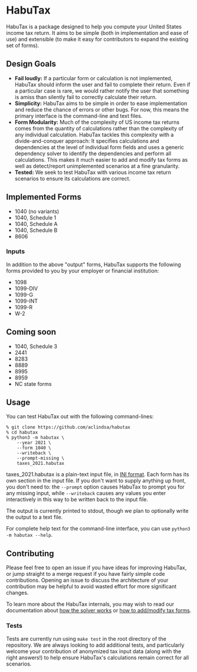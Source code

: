 # HabuTax

HabuTax is a package designed to help you compute your United States income tax
return. It aims to be simple (both in implementation and ease of use) and
extensible (to make it easy for contributors to expand the existing set of
forms).

## Design Goals

* **Fail loudly:** If a particular form or calculation is not implemented,
  HabuTax should inform the user and fail to complete their return. Even if a
  particular case is rare, we would rather notify the user that something is
  amiss than silently fail to correctly calculate their return.
* **Simplicity:** HabuTax aims to be simple in order to ease implementation and
  reduce the chance of errors or other bugs. For now, this means the primary
  interface is the command-line and text files.
* **Form Modularity:** Much of the complexity of US income tax returns comes
  from the quantity of calculations rather than the complexity of any individual
  calculation. HabuTax tackles this complexity with a divide-and-conquer
  approach: It specifies calculations and dependencies at the level of
  individual form fields and uses a generic dependency solver to identify the
  dependencies and perform all calculations. This makes it much easier to add
  and modify tax forms as well as detect/report unimplemented scenarios at a
  fine granularity.
* **Tested:** We seek to test HabuTax with various income tax return scenarios
  to ensure its calculations are correct.

## Implemented Forms

* 1040 (no variants)
* 1040, Schedule 1
* 1040, Schedule A
* 1040, Schedule B
* 8606

### Inputs

In addition to the above "output" forms, HabuTax supports the following forms
provided to you by your employer or financial institution:

* 1098
* 1099-DIV
* 1099-G
* 1099-INT
* 1099-R
* W-2

## Coming soon

* 1040, Schedule 3
* 2441
* 8283
* 8889
* 8995
* 8959
* NC state forms

## Usage

You can test HabuTax out with the following command-lines:

```
% git clone https://github.com/aclindsa/habutax
% cd habutax
% python3 -m habutax \
    --year 2021 \
    --form 1040 \
    --writeback \
    --prompt-missing \
    taxes_2021.habutax
```

taxes_2021.habutax is a plain-text input file, in [INI
format](https://en.wikipedia.org/wiki/INI_file#Format). Each form has its own
section in the input file. If you don't want to supply anything up front, you
don't need to: the `--prompt` option causes HabuTax to prompt you for any
missing input, while `--writeback` causes any values you enter interactively in
this way to be written back to the input file.

The output is currently printed to stdout, though we plan to optionally write
the output to a text file.

For complete help text for the command-line interface, you can use `python3 -m
habutax --help`.

## Contributing

Please feel free to open an issue if you have ideas for improving HabuTax, or
jump straight to a merge request if you have fairly simple code contributions.
Opening an issue to discuss the architecture of your contribution may be helpful
to avoid wasted effort for more significant changes.

To learn more about the HabuTax internals, you may wish to read our
documentation about [how the solver works](doc/solver.md) or [how to add/modify
tax forms](doc/adding_modifying_forms.md).

### Tests

Tests are currently run using `make test` in the root directory of the
repository. We are always looking to add additional tests, and particularly
welcome your contribution of anonymized tax input data (along with the right
answers!) to help ensure HabuTax's calculations remain correct for all
scenarios.
